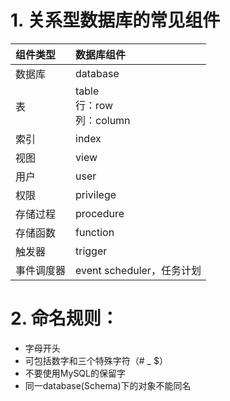 # 1. 关系型数据库的常见组件

|组件类型|数据库组件|
|:-|:-|
| 数据库|database|
| 表|table  <br>行：row  <br>列：column  |
| 索引|index|
| 视图|view|
| 用户|user|
| 权限|privilege|
| 存储过程|procedure|
| 存储函数|function|
| 触发器|trigger|
| 事件调度器|event scheduler，任务计划|

# 2. 命名规则：
- 字母开头
- 可包括数字和三个特殊字符（# _ $）
- 不要使用MySQL的保留字
- 同一database(Schema)下的对象不能同名